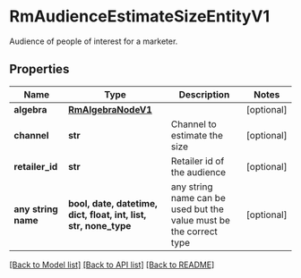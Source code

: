 # RmAudienceEstimateSizeEntityV1

Audience of people of interest for a marketer.

## Properties
Name | Type | Description | Notes
------------ | ------------- | ------------- | -------------
**algebra** | [**RmAlgebraNodeV1**](RmAlgebraNodeV1.md) |  | [optional] 
**channel** | **str** | Channel to estimate the size | [optional] 
**retailer_id** | **str** | Retailer id of the audience | [optional] 
**any string name** | **bool, date, datetime, dict, float, int, list, str, none_type** | any string name can be used but the value must be the correct type | [optional]

[[Back to Model list]](../README.md#documentation-for-models) [[Back to API list]](../README.md#documentation-for-api-endpoints) [[Back to README]](../README.md)


